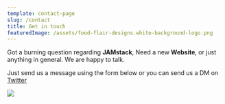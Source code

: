 ```yaml
---
template: contact-page
slug: /contact
title: Get in touch
featuredImage: /assets/food-flair-designs.white-background-logo.png
---
```

Got a burning question regarding **JAMstack**, Need a new **Website**, or just anything in general. We are happy to talk.

Just send us a message using the form below or you can send us a DM on [Twitter](https://twitter.com/stackrole)

![](/assets/bench-accounting-nvzvopqw0gc-unsplash.jpg)